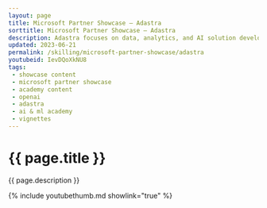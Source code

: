 ```yaml
---
layout: page
title: Microsoft Partner Showcase — Adastra
sorttitle: Microsoft Partner Showcase — Adastra
description: Adastra focuses on data, analytics, and AI solution development. They'll walk us through their portfolio, and show us 2 unique AI based solutions. The first, Intelligent Search Bot Platform, is an OpenAI powered solution that enhances traditional chat bot experiences by leveraging organizational data with ChatGPT's knowledge repository. The second, Lucid Data Hub, rapidly accelerates data engineering with generative AI. Lucid Data Hub will analyze source data, build out the data pipelines and analytical models into a lakehouse medallion architecture, ready for reporting in Power BI.
updated: 2023-06-21
permalink: /skilling/microsoft-partner-showcase/adastra
youtubeid: IevDQoXkNU8
tags: 
 - showcase content
 - microsoft partner showcase
 - academy content
 - openai
 - adastra
 - ai & ml academy
 - vignettes
---
```


# {{ page.title }}

{{ page.description }}

{% include youtubethumb.md showlink="true" %}